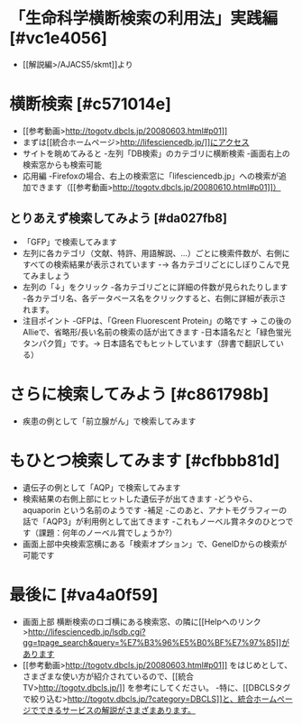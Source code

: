 # 「生命科学横断検索の利用法」実践編 [#vc1e4056]

- [[解説編>/AJACS5/skmt]]より

# 横断検索 [#c571014e]
- [[参考動画>http://togotv.dbcls.jp/20080603.html#p01]]
- まずは[[統合ホームページ>http://lifesciencedb.jp/]]にアクセス
- サイトを眺めてみると
    -左列「DB検索」のカテゴリに横断検索
    -画面右上の検索窓からも検索可能
- 応用編
    -Firefoxの場合、右上の検索窓に「lifesciencedb.jp」への検索が追加できます（[[参考動画>http://togotv.dbcls.jp/20080610.html#p01]]）


## とりあえず検索してみよう [#da027fb8]
- 「GFP」で検索してみます
- 左列に各カテゴリ（文献、特許、用語解説、...）ごとに検索件数が、右側にすべての検索結果が表示されています
    -→ 各カテゴリごとにしぼりこんで見てみましょう
- 左列の「↓」をクリック
    -各カテゴリごとに詳細の件数が見られたりします
    -各カテゴリ名、各データベース名をクリックすると、右側に詳細が表示されます。
- 注目ポイント
    -GFPは、「Green Fluorescent Protein」の略です → この後のAllieで、省略形/長い名前の検索の話が出てきます
    -日本語名だと「緑色蛍光タンパク質」です。→ 日本語名でもヒットしています（辞書で翻訳している）

# さらに検索してみよう [#c861798b]
- 疾患の例として「前立腺がん」で検索してみます

# もひとつ検索してみます [#cfbbb81d]
- 遺伝子の例として「AQP」で検索してみます
- 検索結果の右側上部にヒットした遺伝子が出てきます
    -どうやら、aquaporin という名前のようです
    -補足
        -このあと、アナトモグラフィーの話で「AQP3」が利用例として出てきます
        -これもノーベル賞ネタのひとつです（課題：何年のノーベル賞でしょうか?）
- 画面上部中央検索窓横にある「検索オプション」で、GeneIDからの検索が可能です

# 最後に [#va4a0f59]
- 画面上部 横断検索のロゴ横にある検索窓、の隣に[[Helpへのリンク>http://lifesciencedb.jp/lsdb.cgi?gg=tpage_search&query=%E7%B3%96%E5%B0%BF%E7%97%85]]があります
- [[参考動画>http://togotv.dbcls.jp/20080603.html#p01]] をはじめとして、さまざまな使い方が紹介されているので、[[統合TV>http://togotv.dbcls.jp/]] を参考にしてください。
    -特に、[[DBCLSタグで絞り込む>http://togotv.dbcls.jp/?category=DBCLS]]と、統合ホームページでできるサービスの解説がさまざまあります。
